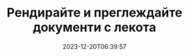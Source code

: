 ---
############################# Static ############################
layout: "family"
date: 2023-12-20T06:39:57
draft: false

product: "Viewer"
product_tag: "viewer"

############################# Head ############################
head_title: "API за изобразяване и преглед на документи | On Premise API и онлайн услуга"
head_description: "Рендирайте и преглеждайте Word, PDF, Excel, Powerpoint или файлове с изображения лесно и безплатно"

############################# Header ############################
title: "Рендирайте и преглеждайте документи с лекота"
description: |
  Мощен API на Viewer за изобразяване на различни файлове в PDF, HTML и изображения.

  Зареждайте документи от различни източници, включително файлове, потоци, URL адреси, FTP сървъри, Amazon S3, Azure Blob Storage и др.

  Генерирайте адаптивни HTML страници, защитете изходните PDF файлове и пренаредете страниците им, завъртете страници, изобразете бележки и коментари, ако е необходимо.
  

############################# Platforms ############################
supported_platforms:
  enable: true  
  head_title: "Изберете своята платформа"
  title: "Поддържани платформи"
  description: "Библиотеката GroupDocs.Viewer поддържа следните операционни системи и рамки"
  details_link_title: "Научете повече"
  items:
    # supported_platforms loop
    - title: ".NET"
      description: "GroupDocs.Viewer for .NET"
      color: "blue"
      tag: "net"
      link: "/viewer/net/"
      features_link: "https://docs.groupdocs.com/viewer/net/system-requirements/"
      features:
        # features loop
        - content: ".NET Framework 4.6.2+  <br>  .NET Core 3.1  <br>  .NET 6+"
          rows: "3"
        # features loop
        - content: "Windows, Linux"
          rows: "1"
        # features loop
        - content: "180+ file formats"
          rows: "1"
        # features loop
        - content: "UI package for ASP.NET Core"
          rows: "1"
        # features loop
        - content: "ASP.NET WebForms Demo  <br>  ASP.NET MVC Demo  <br>  ASP.NET Core Demo"
          rows: "3"
    
    # supported_platforms loop
    - title: "Java"
      description: "GroupDocs.Viewer for Java"
      color: "red"
      tag: "java"
      link: "/viewer/java/"
      features_link: "https://docs.groupdocs.com/viewer/java/system-requirements/"
      features:
        # features loop
        - content: "J2SE 8.0 (1.8)+"
          rows: "3"
        # features loop
        - content:  "Windows, Linux, macOS"
          rows: "1"       
        # features loop
        - content:  "180+ file formats"
          rows: "1"
        # features loop
        - content:  "UI package for Spring and Dropwizard"
          rows: "1"
        # features loop
        - content:  "Spring Demo  <br>  Dropwizard demo"
          rows: "3"

    # supported_platforms loop
    - title: "Node.js"
      description: "GroupDocs.Viewer for Node.js"
      color: "green"
      tag: "nodejs-java"
      link: "/viewer/nodejs-java/"
      features_link: "https://docs.groupdocs.com/viewer/nodejs-java/system-requirements/"
      features:
        # features loop
        - content: "Node.js 16+  <br>  and J2SE 8.0 (1.8)+"
          rows: "3"
        # features loop
        - content:  "Windows, Linux, macOS"
          rows: "1"
        # features loop
        - content:  "180+ file formats"
          rows: "1"
        # features loop
        - content:  "UI package - coming soon "
          rows: "1" 
        # features loop
        - content:  "Demo - coming soon "
          rows: "3" 



############################# Features ############################

features:
  enable: true
  title: "Набор от функции на GroupDocs.Viewer"
  description: "API за изобразяване на файлове от различни типове като HTML, PDF, PNG и JPEG в приложения, за да ги разглеждате без софтуер на трети страни."

  items:
    # feature loop
    - icon: "view"
      title: "Преглед на документи и изображения"
      content: "Преглеждайте документи, като ги изобразявате като HTML, PDF, PNG и JPEG файлове."
    # feature loop
    - icon: "password"
      title: "Отворете защитени документи"
      content: "Задайте парола за отваряне на криптирани документи."

    # feature loop
    - icon: "load"
      title: "Зареждайте файлове отвсякъде"
      content: "Заредете документи от различни файлове, URL адреси, FTP сървъри, Amazon S3 и др."
    
    # feature loop
    - icon: "pages"
      title: "Изобразете всички или определени страници"
      content: "Задайте диапазон от номера на страници, които да бъдат изобразени."


############################# Code samples ############################
code_samples:
  enable: true
  title: "Примерни кодове на GroupDocs.Viewer"
  description: "Някои случаи на използване на типични операции на GroupDocs.Viewer в C#, Java, TypeScript"
  items:
    # code sample loop
    - title: "Как да рендирате DOCX файлове в PDF"
      content: |
        Рендирайте DOCX документи в PDF без инсталиран Microsoft Word или друг софтуер. Лесно зареждайте и преглеждайте DOCX файлове във вашето .NET приложение, независимо дали е уеб или настолно приложение. Ето пример как да изобразите DOCX файл в PDF: 
      samples:
        - language: "C#"
          color: "blue"
          content: |
            ```csharp {style=abap}   
            // Заредете DOCX файл за изобразяване
            using (Viewer viewer = new Viewer("sample.docx"))
            {
              // Рендирайте DOCX в PDF файл
              PdfViewOptions viewOptions = new PdfViewOptions();
              viewer.View(viewOptions);
            }
            ```
        - language: "Java"
          color: "red"
          content: |
            ```java {style=abap}   
            import com.groupdocs.viewer.Viewer;
            import com.groupdocs.viewer.options.PdfViewOptions;
            // ...
            // Заредете DOCX файл за изобразяване
            try (Viewer viewer = new Viewer("sample.docx")) {
                // Рендирайте DOCX в PDF файл
                PdfViewOptions viewOptions = new PdfViewOptions();
                viewer.view(viewOptions);
            }
            ```
        - language: "TypeScript"
          color: "green"
          content: |
            ```javascript {style=abap}  
            // Заредете DOCX файл за изобразяване
            const viewer = new groupdocs.viewer.Viewer("sample.docx")
            
            // Рендирайте DOCX в PDF файл
            const viewOptions = groupdocs.viewer.PdfViewOptions(output.pdf)
            viewer.view(viewOptions)
            ```


############################# Formats ############################
formats:
  enable: true
  title:  "Поддържат се над 180 файлови формата"
  description: "GroupDocs.Viewer поддържа операции с най-популярните [файлови формати](https://docs.groupdocs.com/viewer/net/supported-document-formats/)" 



############################# Metrics ############################

metrics:
  enable: true
  title: "Задълбочени показатели и статистически прозрения"
  description: "Потопете се в подробна разбивка на нашите ключови цифри, предоставяйки изчерпателни показатели и статистически прозрения за нашите постижения, въздействие и растеж."

  items:
    # metrics loop
    - number: "180+"
      title: "Поддържани формати"
      content: "Преглеждайте лесно над 180 файлови формата, включително документи, изображения и CAD чертежи безпроблемно. Разчупете бариерите за съвместимост и достъпвайте различни файлове без усилие с нашето цялостно решение за преглед."

    # metrics loop
    - number: "1.0M"
      title: "Изтегляния на NuGet"
      content: "Нашето пакетно решение NuGet се превърна в доверен и широко възприет ресурс в общността на разработчиците, осигурявайки безпроблемна интеграция и ценна функционалност за безброй проекти."

    # metrics loop
    - number: "10+"
      title: "библиотеки"
      content: "Нашият продукт включва 10+ библиотеки, предлагащи разширени функции за оптимизиране на производителността. Тези библиотеки са проектирани да изпълняват различни нужди за разработка с несравними възможности."
    
    # metrics loop
    - number: "100+"
      title: "Доволни клиенти"
      content: "Обслужване на най-емблематичните марки по целия свят. Открийте защо стотици обичат GroupDocs.Viewer! Открийте безпроблемна навигация, удобно сътрудничество и несравнима лекота на използване. Присъедини се сега!"



############################# Customers ############################
# logo size X1 => 170:70  X2 => 340 : 140

customers:
  enable: true
  title: "Нашите доволни клиенти"
  description: "Библиотеките на GroupDocs се използват от световно известни и изтъкнати марки по целия свят."

  items:
    # customers loop
    - title: "BenQ Corporation"
      logo: "benq"
    # customers loop
    - title: "Nasdaq Stock Market"
      logo: "nasdaq"
    # customers loop
    - title: "AT&T Inc."
      logo: "att"
    # customers loop
    - title: "AstraZeneca"
      logo: "astrazeneca"
    # customers loop
    - title: "Central Bank of Argentina"
      logo: "argentinacentralbank"
    # customers loop
    - title: "Roche Holding AG"
      logo: "roche"
    # customers loop
    - title: "Capita"
      logo: "capita"
    # customers loop
    - title: "Axa S.A."
      logo: "axa"
    # customers loop
    - title: "Instructure Inc."
      logo: "instructure"
     # customers loop
    - title: "Wipro"
      logo: "wipro"



############################# Actions ############################

actions:
  enable: true
  title: "Готови ли сте да започнете?"
  description: "Изпробвайте функциите на GroupDocs.Viewer безплатно или поискайте лиценз"
  items:
    #  loop
    - title: ".NET"
      link: "/viewer/net/"
      color: "blue"
        #  loop
    - title: "Java"
      link: "/viewer/java/"
      color: "red"
        #  loop
    - title: "Node.js"
      link: "/viewer/nodejs-java/"
      color: "green"


############################# Faq ############################

faq:
  enable: true
  title:  "Често срещани въпроси и опасения"
  description:  "Намерете отговори на често срещани запитвания в нашия раздел с често задавани въпроси, за да отговорите бързо на вашите запитвания и притеснения."
  items:
    #  loop
    - question: "Мога ли да оценя продуктите на GroupDocs преди закупуване?"
      answer: |
        да Всички продукти на GroupDocs имат налична безрискова версия за оценка. Силно насърчаваме разработчиците да изтеглят и изпробват нашите API преди покупка, за да сме сигурни, че ще задоволят вашите нужди на 100%.
    #  loop
    - question: "GroupDocs прави ли демонстрации на продукти?"
      answer: |
        Не, нашият фокус е върху нашите API и създаването на възможно най-функционалните и стабилни продукти. Ние предлагаме напълно функционални и безплатни пробни версии под формата на [временен лиценз](https://purchase.groupdocs.com/temporary-license/), така че можете да изпробвате продукта сами.    
    #  loop
    - question: "Къде мога да изтегля продукта?"
      answer: |
        Всички продукти са достъпни за изтегляне от [уебсайта](https://releases.groupdocs.com). Ние не изпращаме физически копия на нашия софтуер по пощата.
    #  loop
    - question: "Лицензите за разработчици на GroupDocs за потребител ли са или за посочен потребител?"
      answer: |
        Лицензите за разработчици на GroupDocs са за потребител, а не за посочен потребител. Разбираме, че членовете на екипа по програмиране може да се променят с течение на времето и че не е практично да се налага да актуализирате лиценза всеки път, когато това се случи.
    #  loop
    - question: "Имаме ли нужда от лицензиране само за активни разработчици? Например, имаме екип от двама разработчици, работещи на смяна А, и втори екип от двама разработчици, работещи на смяна Б... в тази ситуация имаме ли нужда от два или четири лиценза?"
      answer: |
        Всички разработчици, които работят по проекта, трябва да бъдат лицензирани. В тази ситуация GroupDocs вижда вашия екип като четирима членове (въпреки че работят по различно време). 


############################# Cloud ############################

cloud_links:
  enable: true
  title: "API с нисък код на GroupDocs.Viewer"
  description: "Ускорете гледането на документ или изображение във всеки тип приложение с нашия базиран в облак REST API"

  items:
    #  loop
    - icon: "groupdocs_viewer-for-curl"
      title: "GroupDocs.Viewer Cloud for cURL"
      link: "https://products.groupdocs.cloud/viewer/curl"
      content: "Използвайте API за преглед на документи cURL RESTful за ефективно изобразяване и демонстриране на Microsoft Office, PDF и различни други стандартни файлови формати във вашите приложения."

    #  loop
    - icon: "groupdocs_viewer-for-net"
      title: "GroupDocs.Viewer Cloud for .NET"
      link: "https://products.groupdocs.cloud/viewer/net"
      content: "Подобрете възможностите за преглед на документи в .NET приложения с Cloud SDK за .NET. Преглеждайте безпроблемно документи в HTML, PDF или графични формати."

    #  loop
    - icon: "groupdocs_viewer-for-java"
      title: "GroupDocs.Viewer Cloud for Java"
      link: "https://products.groupdocs.cloud/viewer/java"
      content: "Интегрирайте усъвършенствани възможности за изобразяване на документи във вашите Java приложения, като използвате специално създаден SDK за Java за преглед на документи."
    

############################# Apps ############################

app_links:
  enable: true
  title: "Приложения GroupDocs.Viewer NoCode"
  description: "Онлайн приложение, което ви позволява да преглеждате 180+ популярни файлови формата в браузър"

  items:
    #  loop
    - icon: "groupdocs_viewer-app"
      title: "GroupDocs.Viewer Total"
      link: "https://products.groupdocs.app/viewer/total"
      content: "Разгледайте безплатно онлайн приложение, за да видите над 180 файлови формата директно от предпочитания от вас уеб браузър."

    #  loop
    - icon: "groupdocs_words-app"
      title:  "GroupDocs.Viewer DOCX"
      link: "https://products.groupdocs.app/viewer/docx"
      content: "Уеб базиран инструмент за безпроблемно разглеждане на файлове на Microsoft Word на различни устройства."

    #  loop
    - icon: "groupdocs_pdf-app"
      title:  "GroupDocs.Viewer PDF"
      link: "https://products.groupdocs.app/viewer/pdf"
      content: "Отваряйте и преглеждайте PDF файлове онлайн с безплатен PDF преглед."
    



---